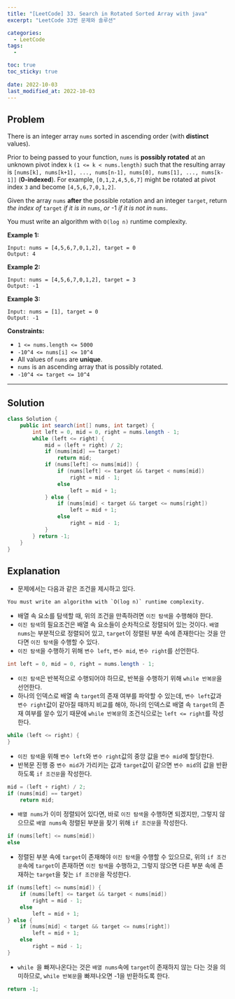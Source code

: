 ```yaml
---
title: "[LeetCode] 33. Search in Rotated Sorted Array with java"
excerpt: "LeetCode 33번 문제와 솔루션"

categories:
  - LeetCode
tags:
  - 

toc: true
toc_sticky: true
 
date: 2022-10-03
last_modified_at: 2022-10-03
---
```

## **Problem**
There is an integer array `nums` sorted in ascending order (with **distinct** values).

Prior to being passed to your function, `nums` is **possibly rotated** at an unknown pivot index `k` `(1 <= k < nums.length)` such that the resulting array is `[nums[k], nums[k+1], ..., nums[n-1], nums[0], nums[1], ..., nums[k-1]]` (**0-indexed**). For example, `[0,1,2,4,5,6,7]` might be rotated at pivot index `3` and become `[4,5,6,7,0,1,2]`.

Given the array `nums` **after** the possible rotation and an integer `target`, return *the index of* `target` *if it is in* `nums`, *or* -1 *if it is not in* `nums`.

You must write an algorithm with `O(log n)` runtime complexity.

**Example 1:**
```
Input: nums = [4,5,6,7,0,1,2], target = 0
Output: 4
```
**Example 2:**
```
Input: nums = [4,5,6,7,0,1,2], target = 3
Output: -1
```
**Example 3:**
```
Input: nums = [1], target = 0
Output: -1
```
**Constraints:**
- `1 <= nums.length <= 5000`
- `-10^4 <= nums[i] <= 10^4`
- All values of `nums` are **unique**.
- `nums` is an ascending array that is possibly rotated.
- `-10^4 <= target <= 10^4`

---
## **Solution**
```java
class Solution {
    public int search(int[] nums, int target) {
        int left = 0, mid = 0, right = nums.length - 1;
        while (left <= right) {
            mid = (left + right) / 2;
            if (nums[mid] == target)
                return mid;
            if (nums[left] <= nums[mid]) {
                if (nums[left] <= target && target < nums[mid])
                    right = mid - 1;
                else
                    left = mid + 1;
            } else {
                if (nums[mid] < target && target <= nums[right])
                    left = mid + 1;
                else
                    right = mid - 1;
            }
        } return -1;
    }
}
```
## **Explanation**
- 문제에서는 다음과 같은 조건을 제시하고 있다.
```
You must write an algorithm with `O(log n)` runtime complexity.
```
- 배열 속 요소를 탐색할 때, 위의 조건을 만족하려면 `이진 탐색`을 수행해야 한다.
- `이진 탐색`의 필요조건은 배열 속 요소들이 순차적으로 정렬되어 있는 것이다. `배열 nums`는 부분적으로 정렬되어 있고, `target`이 정렬된 부분 속에 존재한다는 것을 안다면 `이진 탐색`을 수행할 수 있다.
- `이진 탐색`을 수행하기 위해 `변수 left`, `변수 mid`, `변수 right`를 선언한다.
```java
int left = 0, mid = 0, right = nums.length - 1;
```
- `이진 탐색`은 반복적으로 수행되어야 하므로, 반복을 수행하기 위해 `while 반복문`을 선언한다.
- 하나의 인덱스로 배열 속 `target`의 존재 여부를 파악할 수 있는데, `변수 left`값과 `변수 right`값이 같아질 때까지 비교를 해야, 하나의 인덱스로 배열 속 `target`의 존재 여부를 알수 있기 때문에 `while 반복문`의 조건식으로는 `left <= right`를 작성한다.
```java
while (left <= right) {
}
```
- `이진 탐색`을 위해 `변수 left`와 `변수 right`값의 중앙 값을 `변수 mid`에 할당한다.
- 반복문 진행 중 `변수 mid`가 가리키는 값과 `target`값이 같으면 `변수 mid`의 값을 반환하도록 `if 조건문`을 작성한다.
```java
mid = (left + right) / 2;
if (nums[mid] == target)
    return mid;
```
- `배열 nums`가 이미 정렬되어 있다면, 바로 `이진 탐색`을 수행하면 되겠지만, 그렇지 않으므로 `배열 nums`속 정렬된 부분을 찾기 위해 `if 조건문`을 작성한다.
```java
if (nums[left] <= nums[mid])
else
```
- 정렬된 부분 속에 `target`이 존재해야 `이진 탐색`을 수행할 수 있으므로, 위의 `if 조건문`속에 `target`이 존재하면 `이진 탐색`을 수행하고, 그렇지 않으면 다른 부분 속에 존재하는 `target`을 찾는 `if 조건문`을 작성한다.
```java
if (nums[left] <= nums[mid]) {
    if (nums[left] <= target && target < nums[mid])
        right = mid - 1;
    else
        left = mid + 1;
} else {
    if (nums[mid] < target && target <= nums[right])
        left = mid + 1;
    else
        right = mid - 1;
}
```
- `while `을 빠져나온다는 것은 `배열 nums`속에 `target`이 존재하지 않는 다는 것을 의미하므로, `while 반복문`을 빠져나오면 -1을 반환하도록 한다.
```java
return -1;
```